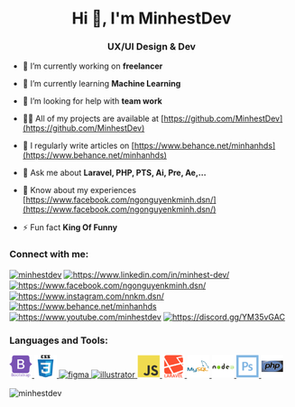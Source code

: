<h1 align="center">Hi 👋, I'm MinhestDev</h1>
<h3 align="center">UX/UI Design & Dev</h3>

- 🔭 I’m currently working on **freelancer**

- 🌱 I’m currently learning **Machine Learning**

- 🤝 I’m looking for help with **team work**

- 👨‍💻 All of my projects are available at [https://github.com/MinhestDev](https://github.com/MinhestDev)

- 📝 I regularly write articles on [https://www.behance.net/minhanhds](https://www.behance.net/minhanhds)

- 💬 Ask me about **Laravel, PHP, PTS, Ai, Pre, Ae,...**

- 📄 Know about my experiences [https://www.facebook.com/ngonguyenkminh.dsn/](https://www.facebook.com/ngonguyenkminh.dsn/)

- ⚡ Fun fact **King Of Funny**

<h3 align="left">Connect with me:</h3>
<p align="left">
<a href="https://twitter.com/minhestdev" target="blank"><img align="center" src="https://raw.githubusercontent.com/rahuldkjain/github-profile-readme-generator/master/src/images/icons/Social/twitter.svg" alt="minhestdev" height="30" width="40" /></a>
<a href="https://linkedin.com/in/https://www.linkedin.com/in/minhest-dev/" target="blank"><img align="center" src="https://raw.githubusercontent.com/rahuldkjain/github-profile-readme-generator/master/src/images/icons/Social/linked-in-alt.svg" alt="https://www.linkedin.com/in/minhest-dev/" height="30" width="40" /></a>
<a href="https://fb.com/https://www.facebook.com/ngonguyenkminh.dsn/" target="blank"><img align="center" src="https://raw.githubusercontent.com/rahuldkjain/github-profile-readme-generator/master/src/images/icons/Social/facebook.svg" alt="https://www.facebook.com/ngonguyenkminh.dsn/" height="30" width="40" /></a>
<a href="https://instagram.com/https://www.instagram.com/nnkm.dsn/" target="blank"><img align="center" src="https://raw.githubusercontent.com/rahuldkjain/github-profile-readme-generator/master/src/images/icons/Social/instagram.svg" alt="https://www.instagram.com/nnkm.dsn/" height="30" width="40" /></a>
<a href="https://www.behance.net/https://www.behance.net/minhanhds" target="blank"><img align="center" src="https://raw.githubusercontent.com/rahuldkjain/github-profile-readme-generator/master/src/images/icons/Social/behance.svg" alt="https://www.behance.net/minhanhds" height="30" width="40" /></a>
<a href="https://www.youtube.com/c/https://www.youtube.com/minhestdev" target="blank"><img align="center" src="https://raw.githubusercontent.com/rahuldkjain/github-profile-readme-generator/master/src/images/icons/Social/youtube.svg" alt="https://www.youtube.com/minhestdev" height="30" width="40" /></a>
<a href="https://discord.gg/https://discord.gg/YM35vGAC" target="blank"><img align="center" src="https://raw.githubusercontent.com/rahuldkjain/github-profile-readme-generator/master/src/images/icons/Social/discord.svg" alt="https://discord.gg/YM35vGAC" height="30" width="40" /></a>
</p>

<h3 align="left">Languages and Tools:</h3>
<p align="left"> <a href="https://getbootstrap.com" target="_blank" rel="noreferrer"> <img src="https://raw.githubusercontent.com/devicons/devicon/master/icons/bootstrap/bootstrap-plain-wordmark.svg" alt="bootstrap" width="40" height="40"/> </a> <a href="https://www.w3schools.com/css/" target="_blank" rel="noreferrer"> <img src="https://raw.githubusercontent.com/devicons/devicon/master/icons/css3/css3-original-wordmark.svg" alt="css3" width="40" height="40"/> </a> <a href="https://www.figma.com/" target="_blank" rel="noreferrer"> <img src="https://www.vectorlogo.zone/logos/figma/figma-icon.svg" alt="figma" width="40" height="40"/> </a> <a href="https://www.adobe.com/in/products/illustrator.html" target="_blank" rel="noreferrer"> <img src="https://www.vectorlogo.zone/logos/adobe_illustrator/adobe_illustrator-icon.svg" alt="illustrator" width="40" height="40"/> </a> <a href="https://developer.mozilla.org/en-US/docs/Web/JavaScript" target="_blank" rel="noreferrer"> <img src="https://raw.githubusercontent.com/devicons/devicon/master/icons/javascript/javascript-original.svg" alt="javascript" width="40" height="40"/> </a> <a href="https://laravel.com/" target="_blank" rel="noreferrer"> <img src="https://raw.githubusercontent.com/devicons/devicon/master/icons/laravel/laravel-plain-wordmark.svg" alt="laravel" width="40" height="40"/> </a> <a href="https://www.mysql.com/" target="_blank" rel="noreferrer"> <img src="https://raw.githubusercontent.com/devicons/devicon/master/icons/mysql/mysql-original-wordmark.svg" alt="mysql" width="40" height="40"/> </a> <a href="https://nodejs.org" target="_blank" rel="noreferrer"> <img src="https://raw.githubusercontent.com/devicons/devicon/master/icons/nodejs/nodejs-original-wordmark.svg" alt="nodejs" width="40" height="40"/> </a> <a href="https://www.photoshop.com/en" target="_blank" rel="noreferrer"> <img src="https://raw.githubusercontent.com/devicons/devicon/master/icons/photoshop/photoshop-line.svg" alt="photoshop" width="40" height="40"/> </a> <a href="https://www.php.net" target="_blank" rel="noreferrer"> <img src="https://raw.githubusercontent.com/devicons/devicon/master/icons/php/php-original.svg" alt="php" width="40" height="40"/> </a> </p>

<p><img align="center" src="https://github-readme-stats.vercel.app/api/top-langs?username=minhestdev&show_icons=true&locale=en&layout=compact" alt="minhestdev" /></p>
